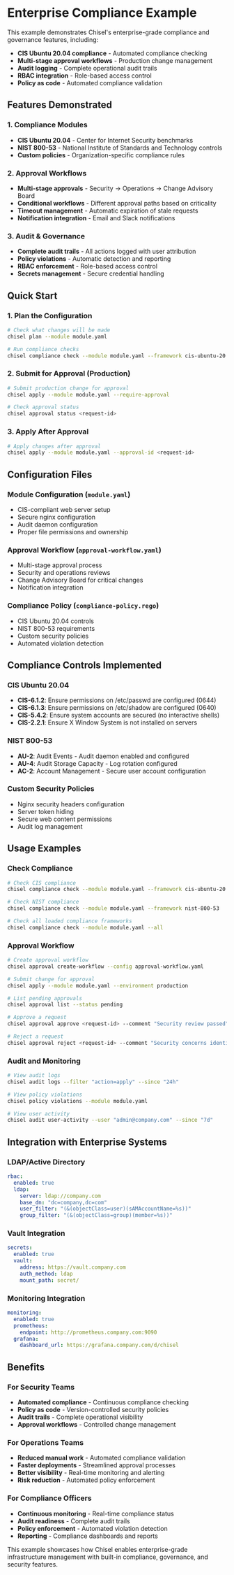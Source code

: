 # Enterprise Compliance Example

This example demonstrates Chisel's enterprise-grade compliance and governance features, including:

- **CIS Ubuntu 20.04 compliance** - Automated compliance checking
- **Multi-stage approval workflows** - Production change management
- **Audit logging** - Complete operational audit trails
- **RBAC integration** - Role-based access control
- **Policy as code** - Automated compliance validation

## Features Demonstrated

### 1. Compliance Modules
- **CIS Ubuntu 20.04** - Center for Internet Security benchmarks
- **NIST 800-53** - National Institute of Standards and Technology controls
- **Custom policies** - Organization-specific compliance rules

### 2. Approval Workflows
- **Multi-stage approvals** - Security → Operations → Change Advisory Board
- **Conditional workflows** - Different approval paths based on criticality
- **Timeout management** - Automatic expiration of stale requests
- **Notification integration** - Email and Slack notifications

### 3. Audit & Governance
- **Complete audit trails** - All actions logged with user attribution
- **Policy violations** - Automatic detection and reporting
- **RBAC enforcement** - Role-based access control
- **Secrets management** - Secure credential handling

## Quick Start

### 1. Plan the Configuration
```bash
# Check what changes will be made
chisel plan --module module.yaml

# Run compliance checks
chisel compliance check --module module.yaml --framework cis-ubuntu-20.04
```

### 2. Submit for Approval (Production)
```bash
# Submit production change for approval
chisel apply --module module.yaml --require-approval

# Check approval status
chisel approval status <request-id>
```

### 3. Apply After Approval
```bash
# Apply changes after approval
chisel apply --module module.yaml --approval-id <request-id>
```

## Configuration Files

### Module Configuration (`module.yaml`)
- CIS-compliant web server setup
- Secure nginx configuration
- Audit daemon configuration
- Proper file permissions and ownership

### Approval Workflow (`approval-workflow.yaml`)
- Multi-stage approval process
- Security and operations reviews
- Change Advisory Board for critical changes
- Notification integration

### Compliance Policy (`compliance-policy.rego`)
- CIS Ubuntu 20.04 controls
- NIST 800-53 requirements
- Custom security policies
- Automated violation detection

## Compliance Controls Implemented

### CIS Ubuntu 20.04
- **CIS-6.1.2**: Ensure permissions on /etc/passwd are configured (0644)
- **CIS-6.1.3**: Ensure permissions on /etc/shadow are configured (0640)
- **CIS-5.4.2**: Ensure system accounts are secured (no interactive shells)
- **CIS-2.2.1**: Ensure X Window System is not installed on servers

### NIST 800-53
- **AU-2**: Audit Events - Audit daemon enabled and configured
- **AU-4**: Audit Storage Capacity - Log rotation configured
- **AC-2**: Account Management - Secure user account configuration

### Custom Security Policies
- Nginx security headers configuration
- Server token hiding
- Secure web content permissions
- Audit log management

## Usage Examples

### Check Compliance
```bash
# Check CIS compliance
chisel compliance check --module module.yaml --framework cis-ubuntu-20.04

# Check NIST compliance  
chisel compliance check --module module.yaml --framework nist-800-53

# Check all loaded compliance frameworks
chisel compliance check --module module.yaml --all
```

### Approval Workflow
```bash
# Create approval workflow
chisel approval create-workflow --config approval-workflow.yaml

# Submit change for approval
chisel apply --module module.yaml --environment production

# List pending approvals
chisel approval list --status pending

# Approve a request
chisel approval approve <request-id> --comment "Security review passed"

# Reject a request
chisel approval reject <request-id> --comment "Security concerns identified"
```

### Audit and Monitoring
```bash
# View audit logs
chisel audit logs --filter "action=apply" --since "24h"

# View policy violations
chisel policy violations --module module.yaml

# View user activity
chisel audit user-activity --user "admin@company.com" --since "7d"
```

## Integration with Enterprise Systems

### LDAP/Active Directory
```yaml
rbac:
  enabled: true
  ldap:
    server: ldap://company.com
    base_dn: "dc=company,dc=com"
    user_filter: "(&(objectClass=user)(sAMAccountName=%s))"
    group_filter: "(&(objectClass=group)(member=%s))"
```

### Vault Integration
```yaml
secrets:
  enabled: true
  vault:
    address: https://vault.company.com
    auth_method: ldap
    mount_path: secret/
```

### Monitoring Integration
```yaml
monitoring:
  enabled: true
  prometheus:
    endpoint: http://prometheus.company.com:9090
  grafana:
    dashboard_url: https://grafana.company.com/d/chisel
```

## Benefits

### For Security Teams
- **Automated compliance** - Continuous compliance checking
- **Policy as code** - Version-controlled security policies
- **Audit trails** - Complete operational visibility
- **Approval workflows** - Controlled change management

### For Operations Teams
- **Reduced manual work** - Automated compliance validation
- **Faster deployments** - Streamlined approval processes
- **Better visibility** - Real-time monitoring and alerting
- **Risk reduction** - Automated policy enforcement

### For Compliance Officers
- **Continuous monitoring** - Real-time compliance status
- **Audit readiness** - Complete audit trails
- **Policy enforcement** - Automated violation detection
- **Reporting** - Compliance dashboards and reports

This example showcases how Chisel enables enterprise-grade infrastructure management with built-in compliance, governance, and security features.
